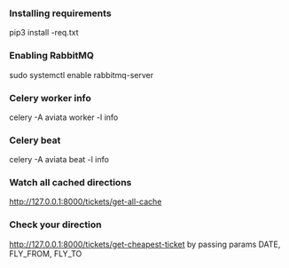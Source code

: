 ### Installing requirements
pip3 install -req.txt

### Enabling RabbitMQ
sudo systemctl enable rabbitmq-server

### Celery worker info
celery -A aviata worker -l info

### Celery beat
celery -A aviata beat -l info


### Watch all cached directions
http://127.0.0.1:8000/tickets/get-all-cache

### Check your direction
http://127.0.0.1:8000/tickets/get-cheapest-ticket
by passing params DATE, FLY_FROM, FLY_TO

